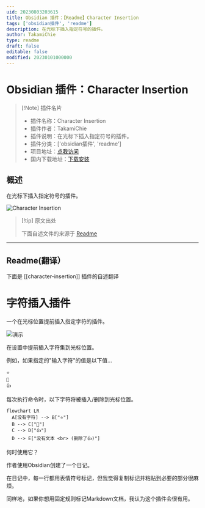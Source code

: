 ```yaml
---
uid: 20230803203615
title: Obsidian 插件：【Readme】Character Insertion
tags: ['obsidian插件', 'readme']
description: 在光标下插入指定符号的插件。
author: TakamiChie
type: readme
draft: false
editable: false
modified: 20230101000000
---
```


# Obsidian 插件：Character Insertion

> [!Note] 插件名片
> - 插件名称：Character Insertion
> - 插件作者：TakamiChie
> - 插件说明：在光标下插入指定符号的插件。
> - 插件分类：['obsidian插件', 'readme']
> - 项目地址：[点我访问](https://github.com/TakamiChie/Obsidian_CharacterInsertionPlugin)
> - 国内下载地址：[下载安装](https://pkmer.cn/products/plugin/pluginMarket/?character-insertion)

## 概述

在光标下插入指定符号的插件。

![Character Insertion](https://cdn.pkmer.cn/covers/character-insertion.gif!pkmer)

> [!tip] 原文出处
> 
>下面自述文件的来源于 [Readme](https://ghproxy.net/https://raw.githubusercontent.com/TakamiChie/Obsidian_CharacterInsertionPlugin/master/README.md)
> 

---

## Readme(翻译）

下面是 [[character-insertion]] 插件的自述翻译


# 字符插入插件

一个在光标位置提前插入指定字符的插件。

![演示](demo.gif)

在设置中提前插入字符集到光标位置。

例如，如果指定的"输入字符"的值是以下值...

```
⭐
🔶
👍
```

每次执行命令时，以下字符将被插入/删除到光标位置。

```mermaid
flowchart LR
  A[没有字符] --> B["⭐"]
  B --> C["🔶"]
  C --> D["👍"]
  D --> E["没有文本 <br> (删除了👍)"]
```

何时使用它？

作者使用Obsidian创建了一个日记。

在日记中，每一行都用表情符号标记，但我觉得复制标记并粘贴到必要的部分很麻烦。

同样地，如果你想用固定规则标记Markdown文档，我认为这个插件会很有用。



